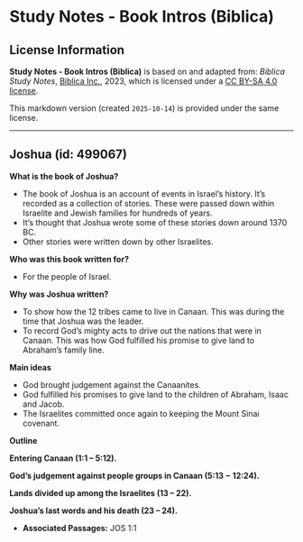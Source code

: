 # Study Notes - Book Intros (Biblica)

## License Information

**Study Notes - Book Intros (Biblica)** is based on and adapted from: _Biblica Study Notes_, [Biblica Inc.](https://www.biblica.com/), 2023, which is licensed under a [CC BY-SA 4.0 license](https://creativecommons.org/licenses/by-sa/4.0/legalcode.en).

This markdown version (created `2025-10-14`) is provided under the same license.



--------------------------------

## Joshua (id: 499067)

**What is the book of Joshua?**

* The book of Joshua is an account of events in Israel’s history. It’s recorded as a collection of stories. These were passed down within Israelite and Jewish families for hundreds of years.
* It’s thought that Joshua wrote some of these stories down around 1370 BC.
* Other stories were written down by other Israelites.

**Who was this book written for?**

* For the people of Israel.

**Why was Joshua written?**

* To show how the 12 tribes came to live in Canaan. This was during the time that Joshua was the leader.
* To record God’s mighty acts to drive out the nations that were in Canaan. This was how God fulfilled his promise to give land to Abraham’s family line.

**Main ideas**

* God brought judgement against the Canaanites.
* God fulfilled his promises to give land to the children of Abraham, Isaac and Jacob.
* The Israelites committed once again to keeping the Mount Sinai covenant.

**Outline**

**Entering Canaan (1:1 – 5:12\).**

**God’s judgement against people groups in Canaan (5:13 − 12:24\).**

**Lands divided up among the Israelites (13 – 22\).**

**Joshua’s last words and his death (23 – 24\).**

* **Associated Passages:** JOS 1:1

